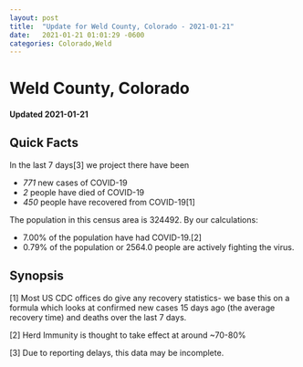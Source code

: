 ```yaml
---
layout: post
title:  "Update for Weld County, Colorado - 2021-01-21"
date:   2021-01-21 01:01:29 -0600
categories: Colorado,Weld
---
```


# Weld County, Colorado
#### Updated 2021-01-21

## Quick Facts

In the last 7 days[3] we project there have been
- *771* new cases of COVID-19
- *2* people have died of COVID-19
- *450* people have recovered from COVID-19[1]

The population in this census area is 324492. By our calculations:
- 7.00% of the population have had COVID-19.[2]
- 0.79% of the population or 2564.0 people are actively fighting the virus.

## Synopsis




[1] Most US CDC offices do give any recovery statistics- we base this on a formula which looks at confirmed new cases
15 days ago (the average recovery time) and deaths over the last 7 days.

[2] Herd Immunity is thought to take effect at around ~70-80%

[3] Due to reporting delays, this data may be incomplete.
 
    
